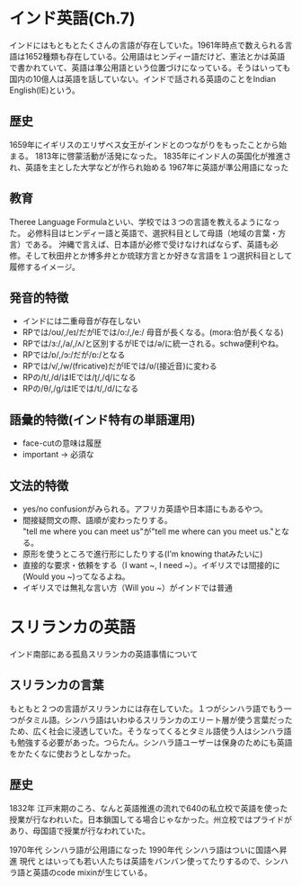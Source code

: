 # インド英語(Ch.7)
インドにはもともとたくさんの言語が存在していた。1961年時点で数えられる言語は1652種類も存在している。公用語はヒンディー語だけど、憲法とかは英語で書かれていて、英語は準公用語という位置づけになっている。そうはいっても国内の10億人は英語を話していない。インドで話される英語のことをIndian English(IE)という。

## 歴史
1659年にイギリスのエリザベス女王がインドとのつながりをもったことから始まる。
1813年に啓蒙活動が活発になった。
1835年にインド人の英国化が推進され、英語を主とした大学などが作られ始める
1967年に英語が準公用語になった

## 教育
Theree Language Formulaといい、学校では３つの言語を教えるようになった。
必修科目はヒンディー語と英語で、選択科目として母語（地域の言葉・方言）である。
沖縄で言えば、日本語が必修で受けなければならず、英語も必修。そして秋田弁とか博多弁とか琉球方言とか好きな言語を１つ選択科目として履修するイメージ。

## 発音的特徴
- インドには二重母音が存在しない
- RPでは/oʊ/,/eɪ/だがIEでは/o:/,/e:/ 母音が長くなる。(mora:伯が長くなる)
- RPでは/ɜ:/,/a/,/ʌ/と区別するがIEでは/ə/に統一される。schwa便利やね。
- RPでは/ɒ/,/ɔ:/だが/ɒ:/となる
- RPでは/v/,/w/(fricative)だがIEでは/ʋ/(接近音)に変わる
- RPの/t/,/d/はIEでは/ʈ/,/ɖ/になる
- RPの/θ/,/ɡ/はIEでは/t/,/d/になる

## 語彙的特徴(インド特有の単語運用)
- face-cutの意味は履歴
- important -> 必須な

## 文法的特徴
- yes/no confusionがみられる。アフリカ英語や日本語にもあるやつ。
- 間接疑問文の際、語順が変わったりする。  
  "tell me where you can meet us"が"tell me where can you meet us."となる。
- 原形を使うところで進行形にしたりする(I'm knowing thatみたいに)
- 直接的な要求・依頼をする（I want ~, I need ~）。イギリスでは間接的に(Would you ~)ってなるよね。
- イギリスでは無礼な言い方（Will you ~）がインドでは普通

# スリランカの英語
インド南部にある孤島スリランカの英語事情について

## スリランカの言葉
もともと２つの言語がスリランカには存在していた。１つがシンハラ語でもう一つがタミル語。シンハラ語はいわゆるスリランカのエリート層が使う言葉だったため、広く社会に浸透していた。そうなってくるとタミル語使う人はシンハラ語も勉強する必要があった。つらたん。シンハラ語ユーザーは保身のためにも英語をかたくなに使おうとしなかった。

## 歴史
1832年 江戸末期のころ、なんと英語推進の流れで640の私立校で英語を使った授業が行なわれいた。日本鎖国してる場合じゃなかった。州立校ではプライドがあり、母国語で授業が行なわれていた。

1970年代 シンハラ語が公用語になった
1990年代 シンハラ語はついに国語へ昇進
現代 とはいっても若い人たちは英語をバンバン使ってたりするので、シンハラ語と英語のcode mixinが生じている。
